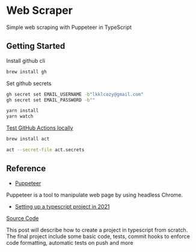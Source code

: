 # Web Scraper

Simple web scraping with Puppeteer in TypeScript

## Getting Started

Install github cli

```sh
brew install gh
```

Set github secrets

```sh
gh secret set EMAIL_USERNAME -b"lkklcozy@gmail.com"
gh secret set EMAIL_PASSWORD -b""
```

```sh
yarn install
yarn watch
```

[Test GitHub Actions locally](https://lkcozy.github.io/code-notes/git/github-actions#test-github-actions-locally)

```sh
brew install act
```

```sh
act --secret-file act.secrets
```


## Reference

- [Puppeteer](https://github.com/puppeteer/puppeteer)

Puppeteer is a tool to manipulate web page by using headless Chrome.

- [Setting up a typescript project in 2021](https://dev.to/avalon-lab/setting-up-a-typescript-project-in-2021-4cfg)

[Source Code](https://github.com/xiorcal/ts-demo)

This post will describe how to create a project in typescript from scratch. The final project include some basic code, tests, commit hooks to enforce code formatting, automatic tests on push and more
